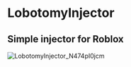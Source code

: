 # LobotomyInjector
## Simple injector for Roblox
![LobotomyInjector_N474pI0jcm](https://github.com/user-attachments/assets/7516113f-829e-4845-a5a3-4ca9fff3c30a)
